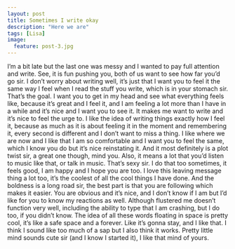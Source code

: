 ```yaml
---
layout: post
title: Sometimes I write okay
description: "Here we are"
tags: [Lisa]
image:
  feature: post-3.jpg
---
```


I’m a bit late but the last one was messy and I wanted to pay full attention and write. See, it is fun pushing you, both of us want to see how far you’d go sir. I don’t worry about writing well, it’s just that I want you to feel it the same way I feel when I read the stuff you write, which is in your stomach sir. That’s the goal. I want you to get in my head and see what everything feels like, because it’s great and I feel it, and I am feeling a lot more than I have in a while and it’s nice and I want you to see it. It makes me want to write and it’s nice to feel the urge to. I like the idea of writing things exactly how I feel it, because as much as it is about feeling it in the moment and remembering it, every second is different and I don’t want to miss a thing. I like where we are now and I like that I am so comfortable and I want you to feel the same, which I know you do  but it’s nice reinstating it. And it most definitely is a plot twist sir, a great one though, mind you. Also, it means a lot that you’d listen to music like that, or talk in music. That’s sexy sir. I do that too sometimes, it feels good, I am happy and I hope you are too. I love this leaving message thing a lot too, it’s the coolest of all the cool things I have done. And the boldness is a long road sir, the best part is that you are following which makes it easier. You are obvious and it’s nice, and I don’t know if I am but I’d like for you to know my reactions as well. Although flustered me doesn’t function very well, including the ability to type that I am crashing, but I do too, if you didn’t know. The idea of all these words floating in space is pretty cool, it’s like a safe space and a forever. Like it’s gonna stay, and I like that. I think I sound like too much of a sap but I also think it works. Pretty little mind sounds cute sir (and I know I started it), I like that mind of yours.
